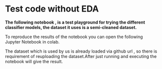 # Test code without EDA
**The following notebook , is a test playground for trying the different classifier models, the dataset it uses is a semi-cleaned dataset.**

To reproduce the results of the notebook you can open the following Jupyter Notebook in colab.

The dataset which is used by us is already loaded via github url , so there is requirement of reuploading the dataset.After just running and executing the notebook will give the result.
